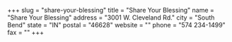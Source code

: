+++
slug = "share-your-blessing"
title = "Share Your Blessing"
name = "Share Your Blessing"
address = "3001 W. Cleveland Rd."
city = "South Bend"
state = "IN"
postal = "46628"
website = ""
phone = "574 234-1499"
fax = ""
+++

